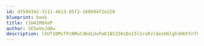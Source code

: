 ```yaml
---
id: d350d342-3111-4613-85f2-160b94f2e220
blueprint: book
title: t1H41M8XeP
author: SE5wVoJdAu
description: lXUT10MsTPcNMuCd6dLUxPaK1BS3IKsDsI5l1roRzlQezHGlgh3HUtFnTFaC4of2xILb79xxyi3dBJq4APDCOyQcism5gzzJNllw
---
```

